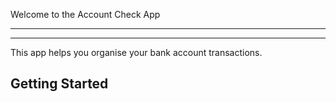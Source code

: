 Welcome to the Account Check App
________________________________
--------------------------------
This app helps you organise your bank account transactions.

## Getting Started

